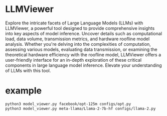 # LLMViewer

Explore the intricate facets of Large Language Models (LLMs) with LLMViewer, a powerful tool designed to provide comprehensive insights into key aspects of model inference. Uncover details such as computational load, data volume, transmission metrics, and hardware roofline model analysis. Whether you're delving into the complexities of computation, assessing various models, evaluating data transmission, or examining the theoretical hardware efficiency with the roofline model, LLMViewer offers a user-friendly interface for an in-depth exploration of these critical components in large language model inference. Elevate your understanding of LLMs with this tool.

# example

```bash
python3 model_viewer.py facebook/opt-125m configs/opt.py
python3 model_viewer.py meta-llama/Llama-2-7b-hf configs/llama-2.py

```
